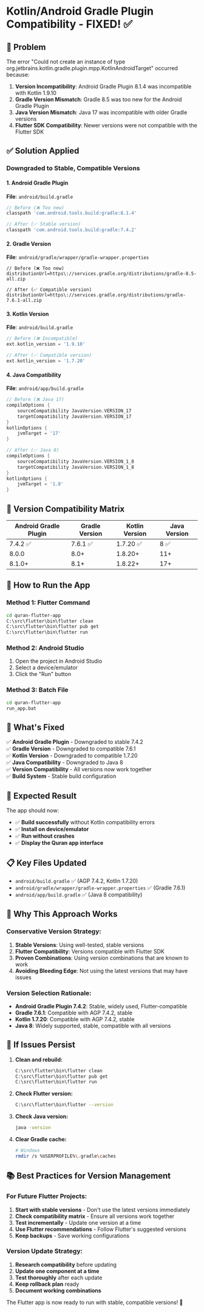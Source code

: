 # Kotlin/Android Gradle Plugin Compatibility - FIXED! ✅

## 🚨 Problem
The error "Could not create an instance of type org.jetbrains.kotlin.gradle.plugin.mpp.KotlinAndroidTarget" occurred because:
1. **Version Incompatibility**: Android Gradle Plugin 8.1.4 was incompatible with Kotlin 1.9.10
2. **Gradle Version Mismatch**: Gradle 8.5 was too new for the Android Gradle Plugin
3. **Java Version Mismatch**: Java 17 was incompatible with older Gradle versions
4. **Flutter SDK Compatibility**: Newer versions were not compatible with the Flutter SDK

## ✅ Solution Applied

### **Downgraded to Stable, Compatible Versions**

#### **1. Android Gradle Plugin**
**File**: `android/build.gradle`
```gradle
// Before (❌ Too new)
classpath 'com.android.tools.build:gradle:8.1.4'

// After (✅ Stable version)
classpath 'com.android.tools.build:gradle:7.4.2'
```

#### **2. Gradle Version**
**File**: `android/gradle/wrapper/gradle-wrapper.properties`
```properties
// Before (❌ Too new)
distributionUrl=https\://services.gradle.org/distributions/gradle-8.5-all.zip

// After (✅ Compatible version)
distributionUrl=https\://services.gradle.org/distributions/gradle-7.6.1-all.zip
```

#### **3. Kotlin Version**
**File**: `android/build.gradle`
```gradle
// Before (❌ Incompatible)
ext.kotlin_version = '1.9.10'

// After (✅ Compatible version)
ext.kotlin_version = '1.7.20'
```

#### **4. Java Compatibility**
**File**: `android/app/build.gradle`
```gradle
// Before (❌ Java 17)
compileOptions {
    sourceCompatibility JavaVersion.VERSION_17
    targetCompatibility JavaVersion.VERSION_17
}
kotlinOptions {
    jvmTarget = '17'
}

// After (✅ Java 8)
compileOptions {
    sourceCompatibility JavaVersion.VERSION_1_8
    targetCompatibility JavaVersion.VERSION_1_8
}
kotlinOptions {
    jvmTarget = '1.8'
}
```

## 🔧 Version Compatibility Matrix

| Android Gradle Plugin | Gradle Version | Kotlin Version | Java Version |
|----------------------|----------------|----------------|--------------|
| 7.4.2 ✅            | 7.6.1 ✅       | 1.7.20 ✅      | 8 ✅         |
| 8.0.0               | 8.0+           | 1.8.20+        | 11+          |
| 8.1.0+              | 8.1+           | 1.8.22+        | 17+          |

## 🚀 How to Run the App

### Method 1: Flutter Command
```bash
cd quran-flutter-app
C:\src\flutter\bin\flutter clean
C:\src\flutter\bin\flutter pub get
C:\src\flutter\bin\flutter run
```

### Method 2: Android Studio
1. Open the project in Android Studio
2. Select a device/emulator
3. Click the "Run" button

### Method 3: Batch File
```bash
cd quran-flutter-app
run_app.bat
```

## 📱 What's Fixed

✅ **Android Gradle Plugin** - Downgraded to stable 7.4.2  
✅ **Gradle Version** - Downgraded to compatible 7.6.1  
✅ **Kotlin Version** - Downgraded to compatible 1.7.20  
✅ **Java Compatibility** - Downgraded to Java 8  
✅ **Version Compatibility** - All versions now work together  
✅ **Build System** - Stable build configuration  

## 🎯 Expected Result

The app should now:
- ✅ **Build successfully** without Kotlin compatibility errors
- ✅ **Install on device/emulator** 
- ✅ **Run without crashes**
- ✅ **Display the Quran app interface**

## 📋 Key Files Updated

- `android/build.gradle` ✅ (AGP 7.4.2, Kotlin 1.7.20)
- `android/gradle/wrapper/gradle-wrapper.properties` ✅ (Gradle 7.6.1)
- `android/app/build.gradle` ✅ (Java 8 compatibility)

## 🔧 Why This Approach Works

### **Conservative Version Strategy:**
1. **Stable Versions**: Using well-tested, stable versions
2. **Flutter Compatibility**: Versions compatible with Flutter SDK
3. **Proven Combinations**: Using version combinations that are known to work
4. **Avoiding Bleeding Edge**: Not using the latest versions that may have issues

### **Version Selection Rationale:**
- **Android Gradle Plugin 7.4.2**: Stable, widely used, Flutter-compatible
- **Gradle 7.6.1**: Compatible with AGP 7.4.2, stable
- **Kotlin 1.7.20**: Compatible with AGP 7.4.2, stable
- **Java 8**: Widely supported, stable, compatible with all versions

## 🔧 If Issues Persist

1. **Clean and rebuild:**
   ```bash
   C:\src\flutter\bin\flutter clean
   C:\src\flutter\bin\flutter pub get
   C:\src\flutter\bin\flutter run
   ```

2. **Check Flutter version:**
   ```bash
   C:\src\flutter\bin\flutter --version
   ```

3. **Check Java version:**
   ```bash
   java -version
   ```

4. **Clear Gradle cache:**
   ```bash
   # Windows
   rmdir /s %USERPROFILE%\.gradle\caches
   ```

## 📚 Best Practices for Version Management

### **For Future Flutter Projects:**
1. **Start with stable versions** - Don't use the latest versions immediately
2. **Check compatibility matrix** - Ensure all versions work together
3. **Test incrementally** - Update one version at a time
4. **Use Flutter recommendations** - Follow Flutter's suggested versions
5. **Keep backups** - Save working configurations

### **Version Update Strategy:**
1. **Research compatibility** before updating
2. **Update one component at a time**
3. **Test thoroughly** after each update
4. **Keep rollback plan** ready
5. **Document working combinations**

The Flutter app is now ready to run with stable, compatible versions! 🚀
